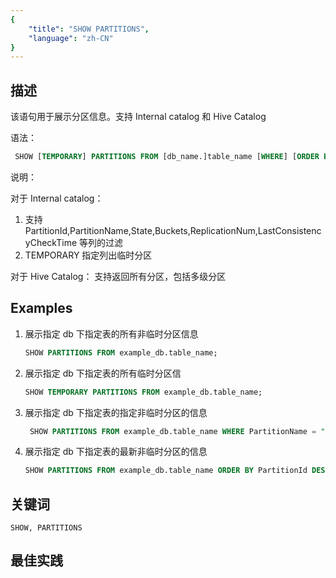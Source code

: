 ```yaml
---
{
    "title": "SHOW PARTITIONS",
    "language": "zh-CN"
}
---
```


<!--
Licensed to the Apache Software Foundation (ASF) under one
or more contributor license agreements.  See the NOTICE file
distributed with this work for additional information
regarding copyright ownership.  The ASF licenses this file
to you under the Apache License, Version 2.0 (the
"License"); you may not use this file except in compliance
with the License.  You may obtain a copy of the License at

  http://www.apache.org/licenses/LICENSE-2.0

Unless required by applicable law or agreed to in writing,
software distributed under the License is distributed on an
"AS IS" BASIS, WITHOUT WARRANTIES OR CONDITIONS OF ANY
KIND, either express or implied.  See the License for the
specific language governing permissions and limitations
under the License.
-->




## 描述

该语句用于展示分区信息。支持 Internal catalog 和 Hive Catalog

语法：

```SQL
 SHOW [TEMPORARY] PARTITIONS FROM [db_name.]table_name [WHERE] [ORDER BY] [LIMIT];
```

说明：

对于 Internal catalog：
1. 支持 PartitionId,PartitionName,State,Buckets,ReplicationNum,LastConsistencyCheckTime 等列的过滤
2. TEMPORARY 指定列出临时分区


对于 Hive Catalog：
支持返回所有分区，包括多级分区


## Examples

1. 展示指定 db 下指定表的所有非临时分区信息

    ```SQL
    SHOW PARTITIONS FROM example_db.table_name;
    ```

2. 展示指定 db 下指定表的所有临时分区信

    ```SQL
    SHOW TEMPORARY PARTITIONS FROM example_db.table_name;
    ```

3. 展示指定 db 下指定表的指定非临时分区的信息

    ```SQL
     SHOW PARTITIONS FROM example_db.table_name WHERE PartitionName = "p1";
    ```

4. 展示指定 db 下指定表的最新非临时分区的信息

    ```SQL
    SHOW PARTITIONS FROM example_db.table_name ORDER BY PartitionId DESC LIMIT 1;
    ```

## 关键词

    SHOW, PARTITIONS

## 最佳实践

